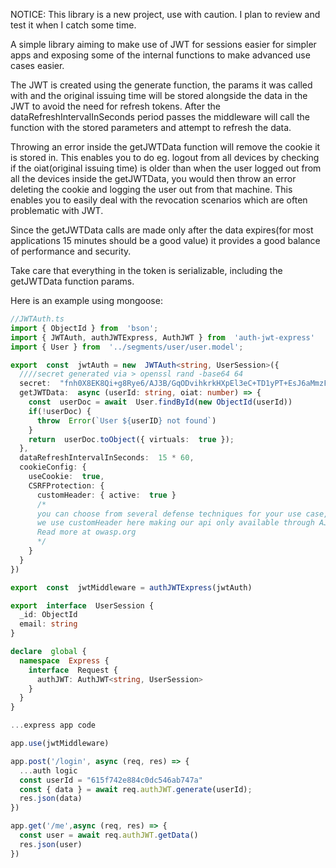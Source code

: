 NOTICE: This library is a new project, use with caution. I plan to review and test it
when I catch some time.

A simple library aiming to make use of JWT for sessions easier for simpler apps and exposing some of the internal functions to make advanced use cases easier.

The JWT is created using the generate function, the params it was called with and the original issuing time will be stored alongside the data in the JWT to avoid the need for refresh tokens. After the dataRefreshIntervalInSeconds period passes the middleware will call the function with the stored parameters and attempt to refresh the data. 

Throwing an error inside the getJWTData function will remove the cookie it is stored in. This enables you to do eg. logout from all devices by checking if the oiat(original issuing time) is older than when the user logged out from all the devices inside the getJWTData, you would then throw an error deleting the cookie and logging the user out from that machine. This enables you to easily deal with the revocation scenarios which are often problematic with JWT.

Since the getJWTData calls are made only after the data expires(for most applications 15 minutes should be a good value) it provides a good balance of performance and security. 

Take care that everything in the token is serializable, including the getJWTData function params.

Here is an example using mongoose:

```ts
//JWTAuth.ts
import { ObjectId } from  'bson';
import { JWTAuth, authJWTExpress, AuthJWT } from  'auth-jwt-express'
import { User } from  '../segments/user/user.model';

export  const  jwtAuth = new  JWTAuth<string, UserSession>({
  ////secret generated via > openssl rand -base64 64
  secret:  "fnh0X8EK8Qi+g8Rye6/AJ3B/GqODvihkrkHXpEl3eC+TD1yPT+EsJ6aMmzF8bFmSnhjQGjFMGAsTdHHnjDxH6Q==",
  getJWTData:  async (userId: string, oiat: number) => {
    const  userDoc = await  User.findById(new ObjectId(userId))
    if(!userDoc) {
      throw  Error(`User ${userID} not found`)
    }
    return  userDoc.toObject({ virtuals:  true });
  },
  dataRefreshIntervalInSeconds:  15 * 60,
  cookieConfig: {
    useCookie:  true,
    CSRFProtection: {
      customHeader: { active:  true }
      /* 
      you can choose from several defense techniques for your use case, 
      we use customHeader here making our api only available through AJAX calls
      Read more at owasp.org
      */
    }
  }
})

export  const  jwtMiddleware = authJWTExpress(jwtAuth)

export  interface  UserSession {
  _id: ObjectId
  email: string
}

declare  global {
  namespace  Express {
    interface  Request {
      authJWT: AuthJWT<string, UserSession>
    }
  }
}
```

```ts
...express app code

app.use(jwtMiddleware)

app.post('/login', async (req, res) => {
  ...auth logic
  const userId = "615f742e884c0dc546ab747a"
  const { data } = await req.authJWT.generate(userId);
  res.json(data)
})

app.get('/me',async (req, res) => {
  const user = await req.authJWT.getData()
  res.json(user)
})
```

